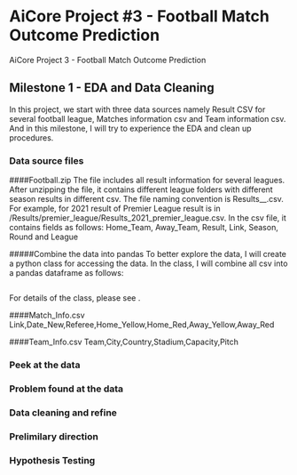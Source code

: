 # AiCore Project #3 - Football Match Outcome Prediction
AiCore Project 3 - Football Match Outcome Prediction

## Milestone 1 - EDA and Data Cleaning
In this project, we start with three data sources namely Result CSV for several football league, Matches information csv and Team information csv. And in this milestone, I will try to experience the EDA and clean up procedures.

### Data source files
####Football.zip
The file includes all result information for several leagues. After unzipping the file, it contains different league folders with different season results in different csv. The file naming convention is Results_<Season>_<League>.csv. For example, for 2021 result of Premier League result is in /Results/premier_league/Results_2021_premier_league.csv. In the csv file, it contains fields as follows: Home_Team, Away_Team, Result, Link, Season, Round and League

#####Combine the data into pandas
To better explore the data, I will create a python class for accessing the data. In the class, I will combine all csv into a pandas dataframe as follows:
```python

```
For details of the class, please see <FILE>.

####Match_Info.csv
Link,Date_New,Referee,Home_Yellow,Home_Red,Away_Yellow,Away_Red

####Team_Info.csv
Team,City,Country,Stadium,Capacity,Pitch

### Peek at the data


### Problem found at the data

### Data cleaning and refine

### Prelimilary direction

### Hypothesis Testing



